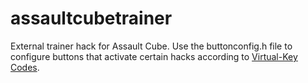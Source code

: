 
# assaultcubetrainer

External trainer hack for Assault Cube. Use the buttonconfig.h file to configure buttons that activate certain hacks according to [Virtual-Key Codes](https://learn.microsoft.com/en-us/windows/win32/inputdev/virtual-key-codes).

